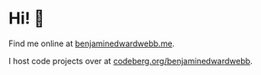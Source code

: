 # Hi! 👋

Find me online at [benjaminedwardwebb.me][1].

I host code projects over at [codeberg.org/benjaminedwardwebb][2].

[1]: https://benjaminedwardwebb.me/
[2]: https://codeberg.org/benjaminedwardwebb

